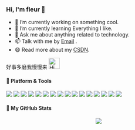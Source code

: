 ### Hi, I'm fleur 👋

- 🔭 I’m currently working on something cool.
- 🌱 I’m currently learning Everything I like.
- 💬 Ask me about anything related to technology.
- 📫 Talk with me by [Email](mailto:fleurii@outlook.com) .
- 😄 Read more about my [CSDN](https://blog.csdn.net/m0_62811051?type=blog).

<p>
	好事多磨我慢慢来
	<img src="https://emojis.slackmojis.com/emojis/images/1588866973/8934/hellokittydance.gif?1588866973" alt="Hi" width="30" />
</p>


#### 🔧 Platform & Tools

[![](https://img.shields.io/badge/-HTML5-E34F26?style=flat-square&logo=html5&logoColor=white)](https://html.spec.whatwg.org/)
[![](https://img.shields.io/badge/-CSS3-1572B6?style=flat-square&logo=css3&logoColor=white)](https://www.w3.org/Style/CSS/)
[![](https://img.shields.io/badge/-Less-1d365d?style=flat-square&logo=less&logoColor=ffffff)](https://lesscss.org/)
[![](https://img.shields.io/badge/-PostCSS-dd3a0a?style=flat-square&logo=postcss&logoColor=white)](https://postcss.org/)
[![](https://img.shields.io/badge/-JavaScript-f7e018?style=flat-square&logo=javascript&logoColor=white)](https://www.ecma-international.org/)
[![](https://img.shields.io/badge/-TypeScript-007acc?style=flat-square&logo=typescript&logoColor=white)](https://www.typescriptlang.org/)
[![](https://img.shields.io/badge/-Vue.js-4fc08d?style=flat-square&logo=vue.js&logoColor=ffffff)](https://vuejs.org/)
[![](https://img.shields.io/badge/-React-61dafb?style=flat-square&logo=react&logoColor=ffffff)](https://reactjs.org/)
[![](https://img.shields.io/badge/-Yarn-2c8ebb?style=flat-square&logo=yarn&logoColor=ffffff)](https://yarnpkg.com/)
![](https://img.shields.io/badge/-Nodejs-43853d?style=flat-square&logo=Node.js&logoColor=white) 
![](https://img.shields.io/badge/-MySQL-white?style=flat-square&logo=MySQL&logoColor=white&color=fff&labelColor=4479A1)
[![](https://img.shields.io/badge/-Webpack-8dd6f9?style=flat-square&logo=webpack&logoColor=white)](https://webpack.js.org/)
![](https://img.shields.io/badge/-MiniProgram-008000?style=flat-square&logo=WeChat&labelColor=fff&color=07C160) 
![](https://img.shields.io/badge/-NPM-CB3837?style=flat-square&logo=npm&logoColor=white) 
![](https://img.shields.io/badge/-Github_Actions-2088FF?style=flat-square&logo=github-actions&logoColor=white) 
[![](https://img.shields.io/badge/-Git-f05032?style=flat-square&logo=git&logoColor=white)](https://git-scm.com/)



#### 🔮 My GitHub Stats

<div align="center">
	<img src="https://github-readme-stats.vercel.app/api?username=Fleurxxx&show_icons=true">
</div>



<!--
**Fleurxxx/Fleurxxx** is a ✨ _special_ ✨ repository because its `README.md` (this file) appears on your GitHub profile.

Here are some ideas to get you started:

- 🔭 I’m currently working on ...
- 🌱 I’m currently learning ...
- 👯 I’m looking to collaborate on ...
- 🤔 I’m looking for help with ...
- 💬 Ask me about ...
- 📫 How to reach me: ...
- 😄 Pronouns: ...
- ⚡ Fun fact: ...
-->
